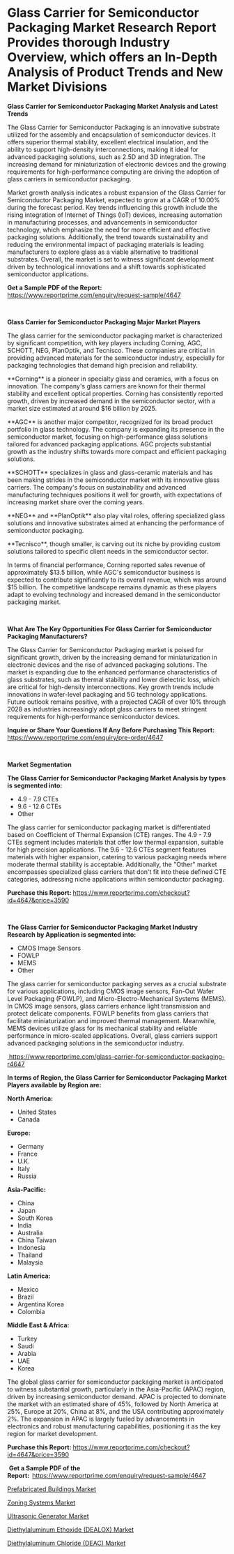 <p><h1>Glass Carrier for Semiconductor Packaging Market Research Report Provides thorough Industry Overview, which offers an In-Depth Analysis of Product Trends and New Market Divisions</h1></p><p><strong>Glass Carrier for Semiconductor Packaging Market Analysis and Latest Trends</strong></p>
<p><p>The Glass Carrier for Semiconductor Packaging is an innovative substrate utilized for the assembly and encapsulation of semiconductor devices. It offers superior thermal stability, excellent electrical insulation, and the ability to support high-density interconnections, making it ideal for advanced packaging solutions, such as 2.5D and 3D integration. The increasing demand for miniaturization of electronic devices and the growing requirements for high-performance computing are driving the adoption of glass carriers in semiconductor packaging.</p><p>Market growth analysis indicates a robust expansion of the Glass Carrier for Semiconductor Packaging Market, expected to grow at a CAGR of 10.00% during the forecast period. Key trends influencing this growth include the rising integration of Internet of Things (IoT) devices, increasing automation in manufacturing processes, and advancements in semiconductor technology, which emphasize the need for more efficient and effective packaging solutions. Additionally, the trend towards sustainability and reducing the environmental impact of packaging materials is leading manufacturers to explore glass as a viable alternative to traditional substrates. Overall, the market is set to witness significant development driven by technological innovations and a shift towards sophisticated semiconductor applications.</p></p>
<p><strong>Get a Sample PDF of the Report:&nbsp;</strong> <a href="https://www.reportprime.com/enquiry/request-sample/4647">https://www.reportprime.com/enquiry/request-sample/4647</a></p>
<p>&nbsp;</p>
<p><strong>Glass Carrier for Semiconductor Packaging Major Market Players</strong></p>
<p><p>The glass carrier for the semiconductor packaging market is characterized by significant competition, with key players including Corning, AGC, SCHOTT, NEG, PlanOptik, and Tecnisco. These companies are critical in providing advanced materials for the semiconductor industry, especially for packaging technologies that demand high precision and reliability.</p><p>**Corning** is a pioneer in specialty glass and ceramics, with a focus on innovation. The company's glass carriers are known for their thermal stability and excellent optical properties. Corning has consistently reported growth, driven by increased demand in the semiconductor sector, with a market size estimated at around $16 billion by 2025. </p><p>**AGC** is another major competitor, recognized for its broad product portfolio in glass technology. The company is expanding its presence in the semiconductor market, focusing on high-performance glass solutions tailored for advanced packaging applications. AGC projects substantial growth as the industry shifts towards more compact and efficient packaging solutions.</p><p>**SCHOTT** specializes in glass and glass-ceramic materials and has been making strides in the semiconductor market with its innovative glass carriers. The company's focus on sustainability and advanced manufacturing techniques positions it well for growth, with expectations of increasing market share over the coming years.</p><p>**NEG** and **PlanOptik** also play vital roles, offering specialized glass solutions and innovative substrates aimed at enhancing the performance of semiconductor packaging.</p><p>**Tecnisco**, though smaller, is carving out its niche by providing custom solutions tailored to specific client needs in the semiconductor sector.</p><p>In terms of financial performance, Corning reported sales revenue of approximately $13.5 billion, while AGC's semiconductor business is expected to contribute significantly to its overall revenue, which was around $15 billion. The competitive landscape remains dynamic as these players adapt to evolving technology and increased demand in the semiconductor packaging market.</p></p>
<p>&nbsp;</p>
<p><strong>What Are The Key Opportunities For Glass Carrier for Semiconductor Packaging Manufacturers?</strong></p>
<p><p>The Glass Carrier for Semiconductor Packaging market is poised for significant growth, driven by the increasing demand for miniaturization in electronic devices and the rise of advanced packaging solutions. The market is expanding due to the enhanced performance characteristics of glass substrates, such as thermal stability and lower dielectric loss, which are critical for high-density interconnections. Key growth trends include innovations in wafer-level packaging and 5G technology applications. Future outlook remains positive, with a projected CAGR of over 10% through 2028 as industries increasingly adopt glass carriers to meet stringent requirements for high-performance semiconductor devices.</p></p>
<p><strong>Inquire or Share Your Questions If Any Before Purchasing This Report:</strong> <a href="https://www.reportprime.com/enquiry/pre-order/4647">https://www.reportprime.com/enquiry/pre-order/4647</a></p>
<p>&nbsp;</p>
<p><strong>Market Segmentation</strong></p>
<p><strong>The Glass Carrier for Semiconductor Packaging Market Analysis by types is segmented into:</strong></p>
<p><ul><li>4.9 - 7.9 CTEs</li><li>9.6 - 12.6 CTEs</li><li>Other</li></ul></p>
<p><p>The glass carrier for semiconductor packaging market is differentiated based on Coefficient of Thermal Expansion (CTE) ranges. The 4.9 - 7.9 CTEs segment includes materials that offer low thermal expansion, suitable for high precision applications. The 9.6 - 12.6 CTEs segment features materials with higher expansion, catering to various packaging needs where moderate thermal stability is acceptable. Additionally, the "Other" market encompasses specialized glass carriers that don't fit into these defined CTE categories, addressing niche applications within semiconductor packaging.</p></p>
<p><strong>Purchase this Report:&nbsp;</strong><a href="https://www.reportprime.com/checkout?id=4647&price=3590">https://www.reportprime.com/checkout?id=4647&price=3590</a></p>
<p>&nbsp;</p>
<p><strong>The Glass Carrier for Semiconductor Packaging Market Industry Research by Application is segmented into:</strong></p>
<p><ul><li>CMOS Image Sensors</li><li>FOWLP</li><li>MEMS</li><li>Other</li></ul></p>
<p><p>The glass carrier for semiconductor packaging serves as a crucial substrate for various applications, including CMOS image sensors, Fan-Out Wafer Level Packaging (FOWLP), and Micro-Electro-Mechanical Systems (MEMS). In CMOS image sensors, glass carriers enhance light transmission and protect delicate components. FOWLP benefits from glass carriers that facilitate miniaturization and improved thermal management. Meanwhile, MEMS devices utilize glass for its mechanical stability and reliable performance in micro-scaled applications. Overall, glass carriers support advanced packaging solutions in the semiconductor industry.</p></p>
<p><a href="https://www.reportprime.com/glass-carrier-for-semiconductor-packaging-r4647">&nbsp;https://www.reportprime.com/glass-carrier-for-semiconductor-packaging-r4647</a></p>
<p><strong>In terms of Region, the Glass Carrier for Semiconductor Packaging Market Players available by Region are:</strong></p>
<p>
    <p> <strong> North America: </strong>
        <ul>
            <li>United States</li>
            <li>Canada</li>
        </ul>
        </p> 
    <p> <strong> Europe: </strong>
        <ul>
            <li>Germany</li>
            <li>France</li>
            <li>U.K.</li>
            <li>Italy</li>
            <li>Russia</li>
        </ul>
        </p> 
    <p> <strong> Asia-Pacific: </strong>
        <ul>
            <li>China</li>
            <li>Japan</li>
            <li>South Korea</li>
            <li>India</li>
            <li>Australia</li>
            <li>China Taiwan</li>
            <li>Indonesia</li>
            <li>Thailand</li>
            <li>Malaysia</li>
        </ul>
        </p> 
    <p> <strong> Latin America: </strong>
        <ul>
            <li>Mexico</li>
            <li>Brazil</li>
            <li>Argentina Korea</li>
            <li>Colombia</li>
        </ul>
        </p> 
    <p> <strong> Middle East & Africa: </strong>
        <ul>
            <li>Turkey</li>
            <li>Saudi</li>
            <li>Arabia</li>
            <li>UAE</li>
            <li>Korea</li>
        </ul>
    </p>
    </p>
<p><p>The global glass carrier for semiconductor packaging market is anticipated to witness substantial growth, particularly in the Asia-Pacific (APAC) region, driven by increasing semiconductor demand. APAC is projected to dominate the market with an estimated share of 45%, followed by North America at 25%, Europe at 20%, China at 8%, and the USA contributing approximately 2%. The expansion in APAC is largely fueled by advancements in electronics and robust manufacturing capabilities, positioning it as the key region for market development.</p></p>
<p><strong>Purchase this Report: </strong><a href="https://www.reportprime.com/checkout?id=4647&price=3590">https://www.reportprime.com/checkout?id=4647&price=3590</a></p>
<p>&nbsp;<strong>Get a Sample PDF of the Report:&nbsp;&nbsp;</strong><a href="https://www.reportprime.com/enquiry/request-sample/4647">https://www.reportprime.com/enquiry/request-sample/4647</a></p>
<p><strong></strong></p>
<p><p><a href="https://www.linkedin.com/pulse/prefabricated-buildings-market-trends-detailed-study-fyose?trackingId=%2BlOD%2FF3rQOeCH9pMHoonBA%3D%3D">Prefabricated Buildings Market</a></p><p><a href="https://www.linkedin.com/pulse/global-zoning-systems-market-analysis-key-trends-future-bttie?trackingId=zrAjynIJRlqsh8F%2BXFAIgw%3D%3D">Zoning Systems Market</a></p><p><a href="https://www.linkedin.com/pulse/how-regions-adapting-ultrasonic-generator-market-global-vumac?trackingId=VeKIYI6XQkWkfwKuTq48hQ%3D%3D">Ultrasonic Generator Market</a></p><p><a href="https://issuu.com/reportprime-2/docs/diethylaluminum-ethoxide-dealox-mar_f27fcf7cc7a942">Diethylaluminum Ethoxide (DEALOX) Market</a></p><p><a href="https://issuu.com/reportprime-2/docs/diethylaluminum-chloride-deac-marke_5d6f8930f3ed0f">Diethylaluminum Chloride (DEAC) Market</a></p></p>